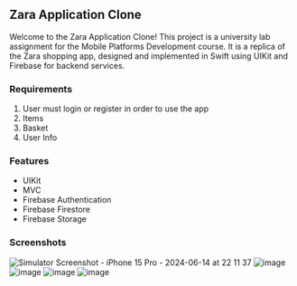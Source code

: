 ## Zara Application Clone
Welcome to the Zara Application Clone! This project is a university lab assignment for the Mobile Platforms Development course. It is a replica of the Zara shopping app, designed and implemented in Swift using UIKit and Firebase for backend services.

### Requirements
1. User must login or register in order to use the app
1. Items
1. Basket
1. User Info

### Features
- UIKit
- MVC
- Firebase Authentication
- Firebase Firestore
- Firebase Storage

### Screenshots
![Simulator Screenshot - iPhone 15 Pro - 2024-06-14 at 22 11 37](https://github.com/zassimouse/Zara-Clone/assets/114603705/d333c41f-ee22-4292-95c8-1a144c65437f)
![image](https://github.com/zassimouse/Zara-Clone/assets/114603705/ca030177-8d17-4059-a4ac-6d9c06d10246)
![image](https://github.com/zassimouse/Zara-Clone/assets/114603705/688aa963-c1de-4956-9c52-9ce159b2aa8b)
![image](https://github.com/zassimouse/Zara-Clone/assets/114603705/f6367934-fe26-48d0-b9e7-a5bfda59d98b)
![image](https://github.com/zassimouse/Zara-Clone/assets/114603705/6615f4b8-1dc1-457b-99a6-c3e74eb90131)


